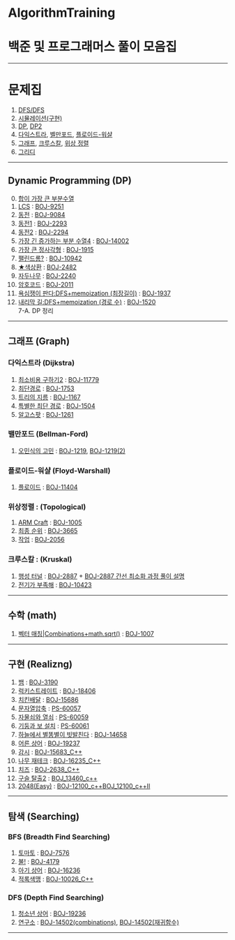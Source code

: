 # AlgorithmTraining
# 백준 및 프로그래머스 풀이 모음집
---
# 문제집 
1. [DFS/DFS](https://www.acmicpc.net/workbook/view/7313)
2. [시뮬레이션(구현)](https://www.acmicpc.net/workbook/view/7316)
3. [DP](https://www.acmicpc.net/workbook/view/7319), [DP2](https://www.acmicpc.net/problemset?sort=ac_desc&algo=25)
4. [다익스트라](https://www.acmicpc.net/workbook/view/10433), [벨만포드](https://www.acmicpc.net/workbook/view/1602), [플로이드-워샬](https://www.acmicpc.net/workbook/view/10318)
5. [그래프](https://www.acmicpc.net/workbook/view/9562), [크루스칼](https://www.acmicpc.net/workbook/view/9907), [위상 정렬](https://www.acmicpc.net/workbook/view/9738)
6. [그리디](https://www.acmicpc.net/workbook/view/7320)
---
## Dynamic Programming (DP)
0. [합이 가장 큰 부분수열](https://github.com/20190511/AlgorithmTraining/blob/main/DP/%ED%95%A9%EC%9D%B4%EA%B0%80%EC%9E%A5%ED%81%B0%EB%B6%80%EB%B6%84%EC%88%98%EC%97%B4.py)
1. [LCS](https://www.acmicpc.net/problem/9251) : [BOJ-9251](https://github.com/20190511/AlgorithmTraining/blob/main/DP/BOJ-9251.py)
2. [동전](https://www.acmicpc.net/problem/9084) : [BOJ-9084](https://github.com/20190511/AlgorithmTraining/blob/main/DP/BOJ-9084.py) 
3. [동전1](https://www.acmicpc.net/problem/2293) : [BOJ-2293](https://github.com/20190511/AlgorithmTraining/blob/main/DP/BOJ-2293.py)
4. [동전2](https://www.acmicpc.net/problem/2294) : [BOJ-2294](https://github.com/20190511/AlgorithmTraining/blob/main/DP/BOJ-2294.py)
5. [가장 긴 증가하는 부분 수열4](https://www.acmicpc.net/problem/14002) : [BOJ-14002](https://github.com/20190511/AlgorithmTraining/blob/main/DP/BOJ-14002.py)
6. [가장 큰 정사각형](https://www.acmicpc.net/problem/1915) : [BOJ-1915](https://github.com/20190511/AlgorithmTraining/blob/main/DP/BOJ-1915.py)
7. [팰린드롬?](https://www.acmicpc.net/problem/10942) : [BOJ-10942](https://github.com/20190511/AlgorithmTraining/blob/main/DP/BOJ-10942.py)
8. [★색상환](https://www.acmicpc.net/problem/2482) : [BOJ-2482](https://github.com/20190511/AlgorithmTraining/blob/main/DP/BOJ-2482.py)
9. [자두나무](https://www.acmicpc.net/problem/2240) : [BOJ-2240](https://github.com/20190511/AlgorithmTraining/blob/main/DP/BOJ-2240.py)
10. [암호코드](https://www.acmicpc.net/problem/2011) : [BOJ-2011](https://github.com/20190511/AlgorithmTraining/blob/main/DP/BOJ-2011.py)
11. [욕심쟁이 판다:DFS+memoization (최장길이)](https://www.acmicpc.net/problem/1937) : [BOJ-1937](https://github.com/20190511/AlgorithmTraining/blob/main/DP/BOJ-1937.py)
12. [내리막 길:DFS+memoization (경로 수)](https://www.acmicpc.net/problem/1520) : [BOJ-1520](https://github.com/20190511/AlgorithmTraining/blob/main/DP/BOJ-1520.py)
<br>7-A. DP 정리
---
## 그래프 (Graph)
### 다익스트라 (Dijkstra)
1. [최소비용 구하기2](https://www.acmicpc.net/problem/11779) : [BOJ-11779](https://github.com/20190511/AlgorithmTraining/blob/main/%EA%B7%B8%EB%9E%98%ED%94%84/%EB%8B%A4%EC%9D%B5%EC%8A%A4%ED%8A%B8%EB%9D%BC/BOJ-11779.py)
2. [최단경로](https://www.acmicpc.net/problem/1753) : [BOJ-1753](https://github.com/20190511/AlgorithmTraining/blob/main/%EA%B7%B8%EB%9E%98%ED%94%84/%EB%8B%A4%EC%9D%B5%EC%8A%A4%ED%8A%B8%EB%9D%BC/BOJ-1753.py)
3. [트리의 지름](https://www.acmicpc.net/problem/1167) : [BOJ-1167](https://github.com/20190511/AlgorithmTraining/blob/main/%EA%B7%B8%EB%9E%98%ED%94%84/%EB%8B%A4%EC%9D%B5%EC%8A%A4%ED%8A%B8%EB%9D%BC/BOJ-1167.py)
4. [특별한 최단 경로](https://www.acmicpc.net/problem/1504) : [BOJ-1504](https://github.com/20190511/AlgorithmTraining/blob/main/%EA%B7%B8%EB%9E%98%ED%94%84/%EB%8B%A4%EC%9D%B5%EC%8A%A4%ED%8A%B8%EB%9D%BC/BOJ-1504.cpp)
5. [알고스팟](https://www.acmicpc.net/problem/1261) : [BOJ-1261](https://github.com/20190511/AlgorithmTraining/blob/main/%EA%B7%B8%EB%9E%98%ED%94%84/%EB%8B%A4%EC%9D%B5%EC%8A%A4%ED%8A%B8%EB%9D%BC/BOJ-1261.cpp)
### 밸만포드 (Bellman-Ford)
1. [오민식의 고민](https://www.acmicpc.net/problem/1219) : [BOJ-1219](https://github.com/20190511/AlgorithmTraining/blob/main/%EA%B7%B8%EB%9E%98%ED%94%84/%EB%B0%B8%EB%A7%8C%ED%8F%AC%EB%93%9C/BOJ-1219.py "인접행렬"), [BOJ-1219(2)](https://github.com/20190511/AlgorithmTraining/blob/main/%EA%B7%B8%EB%9E%98%ED%94%84/%EB%B0%B8%EB%A7%8C%ED%8F%AC%EB%93%9C/BOJ-1219(2).py "인접리스트Base+인접행렬")
### 플로이드-워샬 (Floyd-Warshall)
1. [플로이드](https://www.acmicpc.net/problem/11404) : [BOJ-11404](https://github.com/20190511/AlgorithmTraining/blob/main/%EA%B7%B8%EB%9E%98%ED%94%84/%ED%94%8C%EB%A1%9C%EC%9D%B4%EB%93%9C-%EC%9B%8C%EC%83%AC/BOJ-11404.py)
### 위상정렬 : (Topological)
1. [ARM Craft](https://www.acmicpc.net/problem/1005) : [BOJ-1005](https://github.com/20190511/AlgorithmTraining/blob/main/%EA%B7%B8%EB%9E%98%ED%94%84/%EC%9C%84%EC%83%81%EC%A0%95%EB%A0%AC/BOJ-1005.py)
2. [최종 순위](https://www.acmicpc.net/problem/3665) : [BOJ-3665](https://github.com/20190511/AlgorithmTraining/blob/main/%EA%B7%B8%EB%9E%98%ED%94%84/%EC%9C%84%EC%83%81%EC%A0%95%EB%A0%AC/BOJ-3665.py)
3. [작업](https://www.acmicpc.net/problem/2056) : [BOJ-2056](https://github.com/20190511/AlgorithmTraining/blob/main/%EA%B7%B8%EB%9E%98%ED%94%84/%EC%9C%84%EC%83%81%EC%A0%95%EB%A0%AC/BOJ-2056.py)
### 크루스칼 : (Kruskal)
1. [행성 터널](https://www.acmicpc.net/problem/2887) : [BOJ-2887](https://github.com/20190511/AlgorithmTraining/blob/main/%EA%B7%B8%EB%9E%98%ED%94%84/%ED%81%AC%EB%A3%A8%EC%8A%A4%EC%B9%BC/BOJ-2887.py) + [BOJ-2887 간선 최소화 과정 풀이 설명](https://github.com/20190511/AlgorithmTraining/blob/main/%EA%B7%B8%EB%9E%98%ED%94%84/%ED%81%AC%EB%A3%A8%EC%8A%A4%EC%B9%BC/BOJ-2887(%ED%96%89%EC%84%B1%20%ED%84%B0%EB%84%90)%20%ED%92%80%EC%9D%B4%EC%A0%95%EB%A6%AC.pdf)
2. [전기가 부족해](https://www.acmicpc.net/problem/10423) : [BOJ-10423](https://github.com/20190511/AlgorithmTraining/blob/main/%EA%B7%B8%EB%9E%98%ED%94%84/%ED%81%AC%EB%A3%A8%EC%8A%A4%EC%B9%BC/BOJ-10423.py)
---
## 수학 (math)
1. [벡터 매칭|Combinations+math.sqrt()](https://www.acmicpc.net/problem/1007) : [BOJ-1007](https://github.com/20190511/AlgorithmTraining/blob/main/%EC%88%98%ED%95%99/BOJ-1007.py)
---
## 구현 (Realizng)
1. [뱀](https://www.acmicpc.net/problem/3190) : [BOJ-3190](https://github.com/20190511/AlgorithmTraining/blob/main/%EA%B5%AC%ED%98%84/BOJ-3190.py)
2. [럭키스트레이트](https://www.acmicpc.net/problem/18406) : [BOJ-18406](https://github.com/20190511/AlgorithmTraining/blob/main/%EA%B5%AC%ED%98%84/BOJ-18406.py)
3. [치킨배달](https://www.acmicpc.net/problem/15686) : [BOJ-15686](https://github.com/20190511/AlgorithmTraining/blob/main/%EA%B5%AC%ED%98%84/BOJ-15686.py)
4. [문자열압축](https://school.programmers.co.kr/learn/courses/30/lessons/60057) : [PS-60057](https://github.com/20190511/AlgorithmTraining/blob/main/%EA%B5%AC%ED%98%84/PS-60057.py)
5. [자물쇠와 열쇠](https://school.programmers.co.kr/learn/courses/30/lessons/60059) : [PS-60059](https://github.com/20190511/AlgorithmTraining/blob/main/%EA%B5%AC%ED%98%84/PS-60059.py)
6. [기둥과 보 설치](https://school.programmers.co.kr/learn/courses/30/lessons/60061) : [PS-60061](https://github.com/20190511/AlgorithmTraining/blob/main/%EA%B5%AC%ED%98%84/PS-60061.py)
7. [하늘에서 별똥별이 빗발친다](https://www.acmicpc.net/problem/14658) : [BOJ-14658](https://github.com/20190511/AlgorithmTraining/blob/main/%EA%B5%AC%ED%98%84/BOJ-14658.py)
8. [어른 상어](https://www.acmicpc.net/problem/19237) : [BOJ-19237](https://github.com/20190511/AlgorithmTraining/blob/main/%EA%B5%AC%ED%98%84/BOJ-19237.py)
9. [감시](https://www.acmicpc.net/problem/15683) : [BOJ-15683_C++](https://github.com/20190511/AlgorithmTraining/blob/main/%EA%B5%AC%ED%98%84/BOJ-15683.cpp)
10. [나무 재테크](https://www.acmicpc.net/problem/16235) : [BOJ-16235_C++](https://github.com/20190511/AlgorithmTraining/blob/main/%EA%B5%AC%ED%98%84/BOJ_16235.cpp)
11. [치즈](https://www.acmicpc.net/problem/2638) : [BOJ-2638_C++](https://github.com/20190511/AlgorithmTraining/blob/main/%EA%B5%AC%ED%98%84/BOJ_2638.cpp)
12. [구슬 탈출2](https://www.acmicpc.net/problem/13460) : [BOJ_13460_c++](https://github.com/20190511/AlgorithmTraining/blob/main/%EA%B5%AC%ED%98%84/BOJ_13460.cpp)
13. [2048(Easy)](https://www.acmicpc.net/problem/12100) : [BOJ-12100_c++](https://github.com/20190511/AlgorithmTraining/blob/main/%EA%B5%AC%ED%98%84/BOJ-12100.cpp)[BOJ_12100_c++II](https://github.com/20190511/AlgorithmTraining/blob/main/%EA%B5%AC%ED%98%84/BOJ-12100_2.cpp)
---
## 탐색 (Searching)
### BFS (Breadth Find Searching)
1. [토마토](https://www.acmicpc.net/problem/7576) : [BOJ-7576](https://github.com/20190511/AlgorithmTraining/blob/main/%ED%83%90%EC%83%89/BFS/BOJ-7576.py)
2. [불!](https://www.acmicpc.net/problem/4179) : [BOJ-4179](https://github.com/20190511/AlgorithmTraining/blob/main/%ED%83%90%EC%83%89/BFS/BOJ-4179.py)
3. [아기 상어](https://www.acmicpc.net/problem/16236) : [BOJ-16236](https://github.com/20190511/AlgorithmTraining/blob/main/%ED%83%90%EC%83%89/BFS/BOJ-16236.py)
4. [적록색맹](https://www.acmicpc.net/problem/10026) : [BOJ-10026_C++](https://github.com/20190511/AlgorithmTraining/blob/main/%ED%83%90%EC%83%89/BFS/BOJ-10026.cpp)
### DFS (Depth Find Searching)
1. [청소년 상어](https://www.acmicpc.net/problem/19236) : [BOJ-19236](https://github.com/20190511/AlgorithmTraining/blob/main/%ED%83%90%EC%83%89/DFS/BOJ-19236.py)
2. [연구소](https://www.acmicpc.net/problem/14502) : [BOJ-14502(combinations)](https://github.com/20190511/AlgorithmTraining/blob/main/%ED%83%90%EC%83%89/DFS/BOJ-14502.py), [BOJ-14502(재귀함수)](https://github.com/20190511/AlgorithmTraining/blob/main/%ED%83%90%EC%83%89/DFS/BOJ-14502(%EC%9E%AC%EA%B7%80%ED%95%A8%EC%88%98).py)
---
